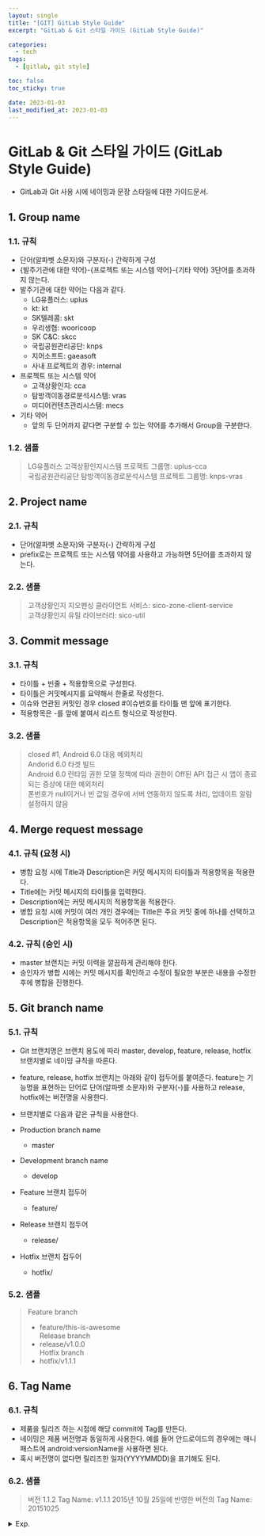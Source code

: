 ```yaml
---
layout: single
title: "[GIT] GitLab Style Guide"
excerpt: "GitLab & Git 스타일 가이드 (GitLab Style Guide)"

categories:
  - tech
tags:
  - [gitlab, git style]

toc: false
toc_sticky: true

date: 2023-01-03
last_modified_at: 2023-01-03
---
```

# GitLab & Git 스타일 가이드 (GitLab Style Guide)

- GitLab과 Git 사용 시에 네이밍과 문장 스타일에 대한 가이드문서.

## 1. Group name

### 1.1. 규칙

- 단어(알파벳 소문자)와 구분자(-) 간략하게 구성
- {발주기관에 대한 약어}-{프로젝트 또는 시스템 약어}-{기타 약어} 3단어를 초과하지 않는다.
- 발주기관에 대한 약어는 다음과 같다.
  - LG유플러스: uplus
  - kt: kt
  - SK텔레콤: skt
  - 우리생협: wooricoop
  - SK C&C: skcc
  - 국립공원관리공단: knps
  - 지어소프트: gaeasoft
  - 사내 프로젝트의 경우: internal
- 프로젝트 또는 시스템 약어
  - 고객상황인지: cca
  - 탐방객이동경로분석시스템: vras
  - 미디어컨텐츠관리시스템: mecs
- 기타 약어
  - 앞의 두 단어까지 같다면 구분할 수 있는 약어를 추가해서 Group을 구분한다.

### 1.2. 샘플

> LG유플러스 고객상황인지시스템 프로젝트 그룹명: uplus-cca  
> 국립공원관리공단 탐방객이동경로분석시스템 프로젝트 그룹명: knps-vras  

## 2. Project name

### 2.1. 규칙

- 단어(알파벳 소문자)와 구분자(-) 간략하게 구성
- prefix로는 프로젝트 또는 시스템 약어를 사용하고 가능하면 5단어를 초과하지 않는다.

### 2.2. 샘플

> 고객상황인지 지오펜싱 클라이언트 서비스: sico-zone-client-service  
> 고객상황인지 유틸 라이브러리: sico-util  

## 3. Commit message

### 3.1. 규칙

- 타이틀 + 빈줄 + 적용항목으로 구성한다.
- 타이틀은 커밋메시지를 요약해서 한줄로 작성한다.
- 이슈와 연관된 커밋인 경우 closed #이슈번호를 타이틀 맨 앞에 표기한다.
- 적용항목은 -를 앞에 붙여서 리스트 형식으로 작성한다.

### 3.2. 샘플

> closed #1, Android 6.0 대응 예외처리  
> Andorid 6.0 타겟 빌드  
> Android 6.0 런타임 권한 모델 정책에 따라 권한이 Off된 API 접근 시 앱이 종료되는 증상에 대한 예외처리  
> 폰번호가 null이거나 빈 값일 경우에 서버 연동하지 않도록 처리, 업데이트 알람 설정하지 않음  

## 4. Merge request message

### 4.1. 규칙 (요청 시)

- 병합 요청 시에 Title과 Description은 커밋 메시지의 타이틀과 적용항목을 적용한다.
- Title에는 커밋 메시지의 타이틀을 입력한다.
- Description에는 커밋 메시지의 적용항목을 적용한다.
- 병합 요청 시에 커밋이 여러 개인 경우에는 Title은 주요 커밋 중에 하나를 선택하고 Description은 적용항목을 모두 적어주면 된다.

### 4.2. 규칙 (승인 시)

- master 브랜치는 커밋 이력을 깔끔하게 관리해야 한다.
- 승인자가 병합 시에는 커밋 메시지를 확인하고 수정이 필요한 부분은 내용을 수정한 후에 병합을 진행한다.

## 5. Git branch name

### 5.1. 규칙

- Git 브랜치명은 브랜치 용도에 따라 master, develop, feature, release, hotfix 브랜치별로 네이밍 규칙을 따른다.
- feature, release, hotfix 브랜치는 아래와 같이 접두어를 붙여준다. feature는 기능명을 표현하는 단어로 단어(알파벳 소문자)와 구분자(-)를 사용하고 release, hotfix에는 버전명을 사용한다.
- 브랜치별로 다음과 같은 규칙을 사용한다.

- Production branch name
  - master
- Development branch name
  - develop
- Feature 브랜치 접두어
  - feature/
- Release 브랜치 접두어
  - release/
- Hotfix 브랜치 접두어
  - hotfix/

### 5.2. 샘플

> Feature branch  
>  - feature/this-is-awesome  
> Release branch  
>  - release/v1.0.0  
> Hotfix branch  
>  - hotfix/v1.1.1  

## 6. Tag Name

### 6.1. 규칙

- 제품을 릴리즈 하는 시점에 해당 commit에 Tag를 만든다.
- 네이밍은 제품 버전명과 동일하게 사용한다. 예를 들어 안드로이드의 경우에는 매니패스트에 android:versionName을 사용하면 된다.
- 혹시 버전명이 없다면 릴리즈한 일자(YYYYMMDD)을 표기해도 된다.

### 6.2. 샘플

> 버전 1.1.2 Tag Name: v1.1.1 2015년 10월 25일에 반영한 버전의 Tag Name: 20151025


<details>
  <summary>Exp.</summary>  
  <pre>

### 참조

  </pre>
</details>